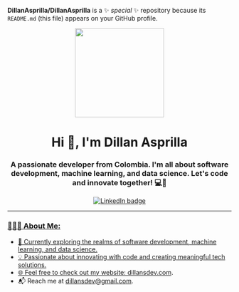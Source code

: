 **DillanAsprilla/DillanAsprilla** is a ✨ _special_ ✨ repository because its `README.md` (this file) appears on your GitHub profile.

<div align="center">
    <img src="https://media.giphy.com/media/cFdHXXm5GhJsc/giphy.gif" width="200">
    <h1 align="center">Hi 👋, I'm Dillan Asprilla</h1>
    <h3 align="center">A passionate developer from Colombia. I'm all about software development, machine learning, and data science. Let's code and innovate together! 💻🌟</h3>
</div>

<div align="center">
    <a href="https://www.linkedin.com/in/dillan-alexander-asprilla-sanchez-664991256" target="_blank">
        <img src="https://img.shields.io/badge/LinkedIn-0077B5?style=for-the-badge&logo=linkedin&logoColor=white" alt="LinkedIn badge">
</div>

---

### 👨🏾‍💻 About Me:

- 🌱 Currently exploring the realms of software development, machine learning, and data science.
- 💡 Passionate about innovating with code and creating meaningful tech solutions.
- 🌐 Feel free to check out my website: [dillansdev.com](https://www.dillansdev.com).
- 📬 Reach me at dillansdev@gmail.com.
